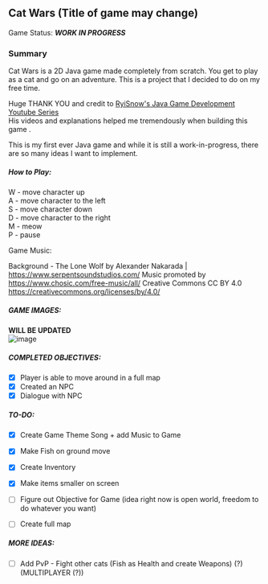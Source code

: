 ## Cat Wars (Title of game may change) 

Game Status: _**WORK IN PROGRESS**_
### Summary
Cat Wars is a 2D Java game made completely from scratch. You get to play as a cat and go on an adventure. 
This is a project that I decided to do on my free time.

Huge THANK YOU and credit to [RyiSnow's Java Game Development Youtube Series](https://www.youtube.com/playlist?list=PL_QPQmz5C6WUF-pOQDsbsKbaBZqXj4qSq) <br/>
His videos and explanations helped me tremendously when building this game .<br/>


This is my first ever Java game and while it is still a work-in-progress, there are so many ideas I want to implement.<br/>

##### How to Play:
W - move character up <br/>
A - move character to the left <br/>
S - move character down <br/>
D - move character to the right <br/>
M - meow <br/>
P - pause <br/>

Game Music:

Background - 
The Lone Wolf by Alexander Nakarada | https://www.serpentsoundstudios.com/
Music promoted by https://www.chosic.com/free-music/all/
Creative Commons CC BY 4.0
https://creativecommons.org/licenses/by/4.0/

##### GAME IMAGES:
**WILL BE UPDATED** <br/>
![image](https://github.com/JZBlank/My2DGame/assets/56086743/098a79f5-d81d-4a30-8798-adc4b56c49ea)


##### COMPLETED OBJECTIVES:
- [X] Player is able to move around in a full map 
- [X] Created an NPC
- [X] Dialogue with NPC

##### TO-DO:
- [X] Create Game Theme Song + add Music to Game 
- [X] Make Fish on ground move
- [X] Create Inventory
- [X] Make items smaller on screen
- [ ] Figure out Objective for Game (idea right now is open world, freedom to do whatever you want)
- [ ] Create full map


##### MORE IDEAS:
- [ ] Add PvP - Fight other cats (Fish as Health and create Weapons) (?) (MULTIPLAYER (?))


